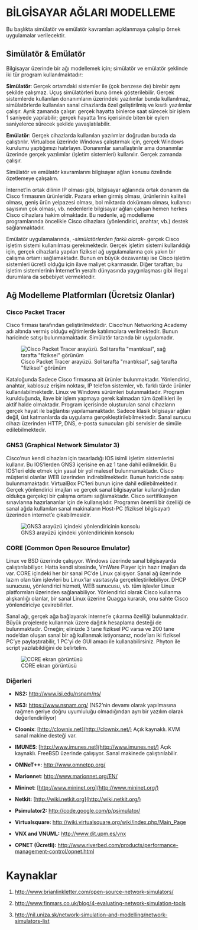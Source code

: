 # BİLGİSAYAR AĞLARI MODELLEME

Bu başlıkta simülatör ve emülatör kavramları açıklanmaya çalışılıp örnek
uygulamalar verilecektir.

## Simülatör & Emülatör

Bilgisayar üzerinde bir ağı modellemek için; simülatör ve emülatör
şeklinde iki tür program kullanılmaktadır:

**Simülatör**: Gerçek ortamdaki sistemler ile (çok benzese de) birebir
aynı şekilde çalışmaz. Uçuş simülatörleri buna örnek gösterilebilir.
Gerçek sistemlerde kullanılan donanımların üzerindeki yazılımlar bunda
kullanılmaz, simülatörlerde kullanılan sanal cihazlarda özel
geliştirilmiş ve kısıtlı yazılımlar çalışır. Ayrık zamanda çalışır:
gerçek hayatta binlerce saat sürecek bir işlem 1 saniyede yapılabilir;
gerçek hayatta 1ms içerisinde biten bir eylem saniyelerce sürecek
şekilde yavaşlatılabilir.

**Emülatör**: Gerçek cihazlarda kullanılan yazılımlar doğrudan burada da
çalıştırılır. Virtualbox üzerinde Windows çalıştırmak için, gerçek
Windows kurulumu yaptığımızı hatırlayın. Donanımlar sanallaştırılır ama
donanımlar üzerinde gerçek yazılımlar (işletim sistemleri) kullanılır.
Gerçek zamanda çalışır.

Simülatör ve emülatör kavramlarını bilgisayar ağları konusu özelinde
özetlemeye çalışalım.

İnternet’in ortak dilinin IP olması gibi, bilgisayar ağlarında ortak
donanım da Cisco firmasının ürünleridir. Pazara erken girmiş olması,
ürünlerinin kaliteli olması, geniş ürün yelpazesi olması, bol miktarda
dokümanı olması, kullanıcı sayısının çok olması, vb. nedenlerle
bilgisayar ağları çalışan hemen herkes Cisco cihazlara hakim olmaktadır.
Bu nedenle, ağ modelleme programlarında öncelikle Cisco cihazlara
(yönlendirici, anahtar, vb.) destek sağlanmaktadır.

Emülatör uygulamalarında, *-simülatörlerden farklı olarak-* gerçek Cisco
işletim sistemi kullanılması gerekmektedir. Gerçek işletim sistemi
kullanıldığı için, gerçek cihazlarla yapılan fiziksel ağ uygulamalarına
çok yakın bir çalışma ortamı sağlamaktadır. Bunun en büyük dezavantajı
ise Cisco işletim sistemleri ücretli olduğu için ilave maliyet
çıkarmasıdır. Diğer taraftan; bu işletim sistemlerinin İnternet’in
yeraltı dünyasında yaygınlaşması gibi illegal durumlara da sebebiyet
vermektedir.

## Ağ Modelleme Platformları (Ücretsiz Olanlar)

### Cisco Packet Tracer

Cisco firması tarafından geliştirilmektedir. Cisco’nun Networking
Academy adı altında vermiş olduğu eğitimlerde katılımcılara
verilmektedir. Bunun haricinde satışı bulunmamaktadır. Simülatör
tarzında bir uygulamadır.

<figure>
<img src="images/SimulatorCiscoPT.png" id="fig:CiscoPT"
alt="Cisco Packet Tracer arayüzü. Sol tarafta &quot;mantıksal&quot;, sağ tarafta &quot;fiziksel&quot; görünüm" />
<figcaption aria-hidden="true">Cisco Packet Tracer arayüzü. Sol tarafta
"mantıksal", sağ tarafta "fiziksel" görünüm</figcaption>
</figure>

Kataloğunda Sadece Cisco firmasına ait ürünler bulunmaktadır.
Yönlendirici, anahtar, kablosuz erişim noktası, IP telefon sistemler,
vb. farklı türde ürünler kullanılabilmektedir. Linux ve Windows
sürümleri bulunmaktadır. Program kurulduğunda, ilave bir işlem yapmaya
gerek kalmadan tüm özellikleri ile aktif halde olmaktadır. Program
içerisinde oluşturulan sanal cihazların gerçek hayat ile bağlantısı
yapılamamaktadır. Sadece klasik bilgisayar ağları değil, üst katmanlarda
da uygulama gerçekleştirilebilmektedir. Sanal sunucu cihazı üzerinden
HTTP, DNS, e-posta sunucuları gibi servisler de simüle edilebilmektedir.

### GNS3 (Graphical Network Simulator 3)

Cisco’nun kendi cihazları için tasarladığı IOS isimli işletim
sistemlerini kullanır. Bu IOS’lerden GNS3 içerisine en az 1 tane dahil
edilmelidir. Bu IOS’leri elde etmek için yasal bir yol malesef
bulunmamaktadır. Cisco müşterisi olanlar WEB üzerinden
indirebilmektedir. Bunun haricinde satışı bulunmamaktadır. VirtualBox
PC’leri bunun içine dahil edilebilmektedir. Gerçek yönlendirici imajları
ve gerçek sanal bilgisayarlar kullandığından oldukça gerçekçi bir
çalışma ortamı sağlamaktadır. Cisco sertifikasyon sınavlarına
hazırlananlar için de kullanışlıdır. Programın önemli bir özelliği de
sanal ağda kullanılan sanal makinaların Host-PC (fiziksel bilgisayar)
üzerinden internet’e çıkabilmesidir.

<figure>
<img src="images/SimulatorGNS3.png" id="fig:GNS3"
alt="GNS3 arayüzü içindeki yönlendiricinin konsolu" />
<figcaption aria-hidden="true">GNS3 arayüzü içindeki yönlendiricinin
konsolu</figcaption>
</figure>

### CORE (Common Open Resource Emulator) 

Linux ve BSD üzerinde çalışıyor. Windows üzerinde sanal bilgisayarda
çalıştırılabiliyor. Hatta kendi sitesinde, VmWare Player için hazır
imajları da var. CORE içindeki her bir sanal PC’de Linux çalışıyor.
Sanal ağ üzerinde lazım olan tüm işlevleri bu Linux’lar vasıtasıyla
gerçekleştirilebiliyor. DHCP sunucusu, yönlendirici hizmeti, WEB
sunucusu, vb. tüm işlevler Linux platformları üzerinden sağlanabiliyor.
Yönlendirici olarak Cisco kullanma alışkanlığı olanlar, bir sanal Linux
üzerine Quagga kurarak, onu sahte Cisco yönlendiriciye çevirebilirler.

Sanal ağı, gerçek ağa bağlayarak internet’e çıkarma özelliği
bulunmaktadır. Büyük projelerde kullanmak üzere dağıtık hesaplama
desteği de bulunmaktadır. Örneğin; elinizde 3 tane fiziksel PC varsa ve
200 tane node’dan oluşan sanal bir ağ kullanmak istiyorsanız, node’ları
iki fiziksel PC’ye paylaştırabilir, 1 PC’yi de GUI amacı ile
kullanabilirsiniz. Phyton ile script yazılabildiğini de belirtelim.

<figure>
<img src="images/SimulatorCORE.png" id="fig:CORE"
alt="CORE ekran görüntüsü" />
<figcaption aria-hidden="true">CORE ekran görüntüsü</figcaption>
</figure>

### Diğerleri

-   **NS2:** <http://www.isi.edu/nsnam/ns/>

-   **NS3:** <https://www.nsnam.org/> (NS2’nin devamı olarak yapılmasına
    rağmen geriye doğru uyumluluğu olmadığından ayrı bir yazılım olarak
    değerlendiriliyor)

<!-- -->

-   **Cloonix**: [http://clownix.net](http://clownix.net/) Açık
    kaynaklı. KVM sanal makine desteği var.

-   **IMUNES**: [http://www.imunes.net](http://www.imunes.net/) Açık
    kaynaklı. FreeBSD üzerinde çalışıyor. Sanal makinede
    çalıştırılabilir.

-   **OMNeT++**: <http://www.omnetpp.org/>

-   **Marionnet**: <http://www.marionnet.org/EN/>

-   **Mininet**: [http://www.mininet.org](http://www.mininet.org/)

-   **Netkit:** [http://wiki.netkit.org](http://wiki.netkit.org/)

-   **Psimulator2:** <http://code.google.com/p/psimulator/>

-   **Virtualsquare:**
    <http://wiki.virtualsquare.org/wiki/index.php/Main_Page>

-   **VNX and VNUML:** <http://www.dit.upm.es/vnx>

-   **OPNET (Ücretli):**
    <http://www.riverbed.com/products/performance-management-control/opnet.html>

# Kaynaklar

1.  <http://www.brianlinkletter.com/open-source-network-simulators/>

2.  <http://www.finmars.co.uk/blog/4-evaluating-network-simulation-tools>

3.  <http://nil.uniza.sk/network-simulation-and-modelling/network-simulators-list>
